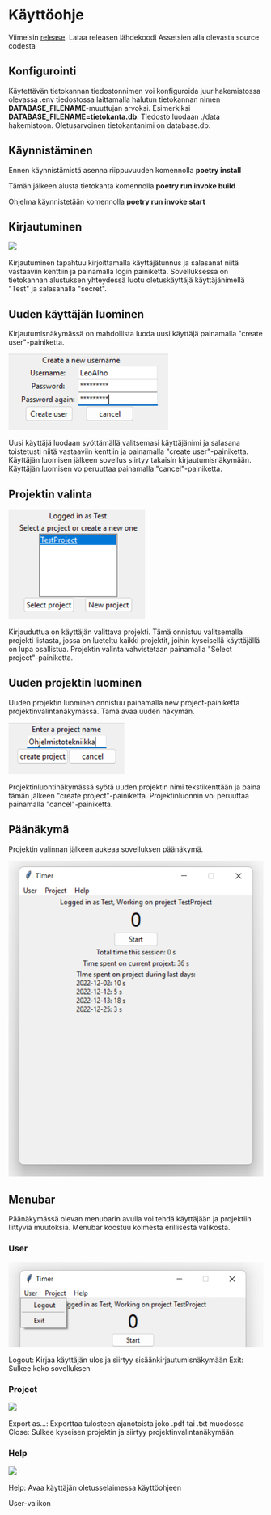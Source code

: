 # Käyttöohje

Viimeisin [release](https://github.com/ohjelmistotekniikka-hy/python-todo-app/releases). Lataa releasen lähdekoodi Assetsien alla olevasta source codesta

## Konfigurointi

Käytettävän tietokannan tiedostonnimen voi konfiguroida juurihakemistossa olevassa .env tiedostossa laittamalla halutun tietokannan nimen **DATABASE_FILENAME**-muuttujan arvoksi. Esimerkiksi **DATABASE_FILENAME=tietokanta.db**. Tiedosto luodaan ./data hakemistoon. Oletusarvoinen tietokantanimi on database.db.


## Käynnistäminen

Ennen käynnistämistä asenna riippuvuuden komennolla **poetry install**

Tämän jälkeen alusta tietokanta komennolla **poetry run invoke build**

Ohjelma käynnistetään komennolla **poetry run invoke start**

## Kirjautuminen

![](.kuvat/kirjautumisnakyma.png)

Kirjautuminen tapahtuu kirjoittamalla käyttäjätunnus ja salasanat niitä vastaaviin kenttiin ja painamalla login painiketta. Sovelluksessa on tietokannan alustuksen yhteydessä luotu oletuskäyttäjä käyttäjänimellä "Test" ja salasanalla "secret".

## Uuden käyttäjän luominen
Kirjautumisnäkymässä on mahdollista luoda uusi käyttäjä painamalla "create user"-painiketta.

![](./kuvat/uusikayttajanakyma.png)

 Uusi käyttäjä luodaan syöttämällä valitsemasi käyttäjänimi ja salasana toistetusti niitä vastaaviin kenttiin ja painamalla "create user"-painiketta. Käyttäjän luomisen jälkeen sovellus siirtyy takaisin kirjautumisnäkymään. Käyttäjän luomisen vo peruuttaa painamalla "cancel"-painiketta.

## Projektin valinta

![](./kuvat/projektinvalinta.png)

Kirjauduttua on käyttäjän valittava projekti. Tämä onnistuu valitsemalla projekti listasta, jossa on lueteltu kaikki projektit, joihin kyseisellä käyttäjällä on lupa osallistua. Projektin valinta vahvistetaan painamalla "Select project"-painiketta.

## Uuden projektin luominen

Uuden projektin luominen onnistuu painamalla new project-painiketta projektinvalintanäkymässä. Tämä avaa uuden näkymän.

![](./kuvat/projektinluonti.png)

Projektinluontinäkymässä syötä uuden projektin nimi tekstikenttään ja paina tämän jälkeen "create project"-painiketta. Projektinluonnin voi peruuttaa painamalla "cancel"-painiketta.

## Päänäkymä

Projektin valinnan jälkeen aukeaa sovelluksen päänäkymä.

![](./kuvat/paanakyma.png)

## Menubar

Päänäkymässä olevan menubarin avulla voi tehdä käyttäjään ja projektiin liittyviä muutoksia. Menubar koostuu kolmesta erillisestä valikosta.

### User

![](./kuvat/menubarUser.png)

Logout: Kirjaa käyttäjän ulos ja siirtyy sisäänkirjautumisnäkymään
Exit: Sulkee koko sovelluksen

### Project

![](.kuvat/menubarProject.png)

Export as...: Exporttaa tulosteen ajanotoista joko .pdf tai .txt muodossa
Close: Sulkee kyseisen projektin ja siirtyy projektinvalintanäkymään

### Help

![](.kuvat/menubarHelp.png)

Help: Avaa käyttäjän oletusselaimessa käyttöohjeen

User-valikon 